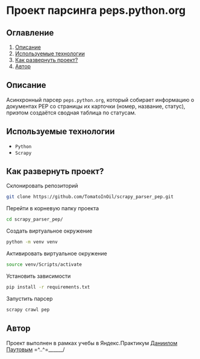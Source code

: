 # Проект парсинга peps.python.org
## Оглавление
1. [Описание](https://github.com/TomatoInOil/scrapy_parser_pep#описание)
2. [Используемые технологии](https://github.com/TomatoInOil/scrapy_parser_pep#используемые-технологии)
3. [Как развернуть проект?](https://github.com/TomatoInOil/scrapy_parser_pep#как-развернуть-проект)
4. [Автор](https://github.com/TomatoInOil/scrapy_parser_pep#автор)
## Описание
Асинхронный парсер `peps.python.org`, который собирает информацию о документах PEP со страницы их карточки (номер, название, статус), приэтом создаётся сводная таблица по статусам. 
## Используемые технологии
- `Python`
- `Scrapy`
## Как развернуть проект?
Склонировать репозиторий 
```BASH
git clone https://github.com/TomatoInOil/scrapy_parser_pep.git
```
Перейти в корневую папку проекта
```BASH
cd scrapy_parser_pep/
```
Создать виртуальное окружение
```BASH
python -m venv venv
```
Активировать виртуальное окружение
```BASH
source venv/Scripts/activate
```
Установить зависимости
```BASH
pip install -r requirements.txt
```
Запустить парсер
```BASH
scrapy crawl pep
```
## Автор
Проект выполнен в рамках учебы в Яндекс.Практикум [Даниилом Паутовым](https://github.com/TomatoInOil) =^..^=______/
